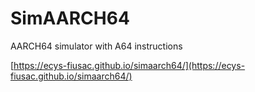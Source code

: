 # SimAARCH64
AARCH64 simulator with A64 instructions

[https://ecys-fiusac.github.io/simaarch64/](https://ecys-fiusac.github.io/simaarch64/)

